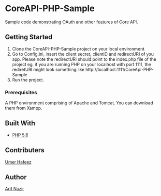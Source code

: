 # CoreAPI-PHP-Sample

Sample code demonstrating OAuth and other features of Core API.

## Getting Started

1. Clone the CoreAPI-PHP-Sample project on your local environment.
2. Go to Config.ini, insert the client secret, clientID and redirectURI of you app. Please note the redirectURI should point to the index.php file of the project
eg. if you are running PHP on your localhost with port 1111, the rediretURI might look something like http://localhost:1111/CoreApi-PHP-Sample
3. Run the project. 

### Prerequisites

A PHP environment comprising of Apache and Tomcat. You can download them from Xampp. 


## Built With

* [PHP 5.6](http://php.net/releases/5_6_0.php)

## Contributers
[Umer Hafeez](https://github.com/Umer-Hafeez)



## Author
[Arif Nazir](https://github.com/arifnazir)


